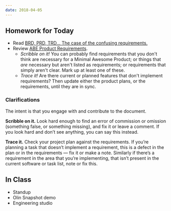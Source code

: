 ```yaml
---
date: 2018-04-05
---
```


## Homework for Today

* Read [BRD, PRD, TRD… The case of the confusing requirements.](https://medium.com/@TylerLogtenberg/brd-prd-trd-the-case-of-the-confusing-requirements-cebd5e54ff2b)
* Review [ABE Product Requirements](https://docs.google.com/document/d/1lz7lsibd7zK_rMsybPkeTqk0Dfg38Lt5uspNbQes9mw/edit).
  * _Scribble on it!_ You can probably find requirements that you don't think
    are necessary for a Minimal Awesome Product; or things that _are_ necessary
    but aren't listed as requirements; or requirements that simply aren't clear.
    Mark up at least one of these.
  * _Trace it!_ Are there current or planned features that don't implement
    requirements? Then update either the product plans, or the requirements,
    until they are in sync.

### Clarifications

The intent is that you engage with and contribute to the document.

**Scribble on it.** Look hard enough to find an error of commission or omission (something false, or something missing), and fix it or leave a comment. If you look hard and don’t see anything, you can say this instead.

**Trace it.** Check your project plan against the requirements. If you’re planning a task that doesn’t implement a requirement, this is a defect in the plan or in the requirements — fix it or make a note. Similarly if there’s a requirement in the area that you’re implementing, that isn’t present in the current software or task list, note or fix this.

## In Class

* Standup
* Olin Snapshot demo
* Engineering studio
